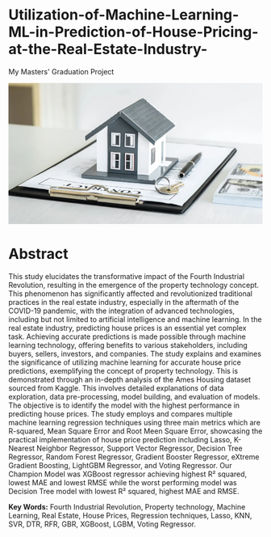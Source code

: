 # Utilization-of-Machine-Learning-ML-in-Prediction-of-House-Pricing-at-the-Real-Estate-Industry-
My Masters' Graduation Project

![Image](house.png)

# Abstract
This study elucidates the transformative impact of the Fourth Industrial Revolution, resulting in
the emergence of the property technology concept. This phenomenon has significantly affected
and revolutionized traditional practices in the real estate industry, especially in the aftermath of the
COVID-19 pandemic, with the integration of advanced technologies, including but not limited to
artificial intelligence and machine learning. In the real estate industry, predicting house prices is
an essential yet complex task. Achieving accurate predictions is made possible through machine
learning technology, offering benefits to various stakeholders, including buyers, sellers, investors,
and companies. The study explains and examines the significance of utilizing machine learning
for accurate house price predictions, exemplifying the concept of property technology. This is
demonstrated through an in-depth analysis of the Ames Housing dataset sourced from Kaggle. This
involves detailed explanations of data exploration, data pre-processing, model building, and
evaluation of models. The objective is to identify the model with the highest performance in
predicting house prices. The study employs and compares multiple machine learning regression
techniques using three main metrics which are R-squared, Mean Square Error and Root Meen
Square Error, showcasing the practical implementation of house price prediction including Lasso,
K-Nearest Neighbor Regressor, Support Vector Regressor, Decision Tree Regressor, Random
Forest Regressor, Gradient Booster Regressor, eXtreme Gradient Boosting, LightGBM Regressor,
and Voting Regressor. Our Champion Model was XGBoost regressor achieving highest R² squared,
lowest MAE and lowest RMSE while the worst performing model was Decision Tree model with
lowest R² squared, highest MAE and RMSE.

**Key Words:** Fourth Industrial Revolution, Property technology, Machine Learning, Real Estate,
House Prices, Regression techniques, Lasso, KNN, SVR, DTR, RFR, GBR, XGBoost, LGBM,
Voting Regressor.
